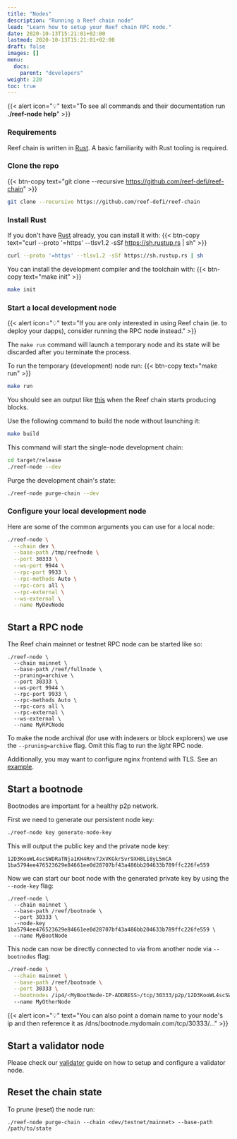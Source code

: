 ```yaml
---
title: "Nodes"
description: "Running a Reef chain node"
lead: "Learn how to setup your Reef chain RPC node."
date: 2020-10-13T15:21:01+02:00
lastmod: 2020-10-13T15:21:01+02:00
draft: false
images: []
menu:
  docs:
    parent: "developers"
weight: 220
toc: true
---
```


{{< alert icon="💡" text="To see all commands and their documentation run <b>./reef-node help</b>" >}}

### Requirements

Reef chain is written in [Rust](https://www.rust-lang.org/). A basic familiarity with Rust tooling is required.


### Clone the repo
{{< btn-copy text="git clone --recursive https://github.com/reef-defi/reef-chain" >}}
```bash
git clone --recursive https://github.com/reef-defi/reef-chain
```

### Install Rust
If you don't have [Rust](https://www.rust-lang.org/tools/install) already, you can install it with:
{{< btn-copy text="curl --proto '=https' --tlsv1.2 -sSf https://sh.rustup.rs | sh" >}}
```bash
curl --proto '=https' --tlsv1.2 -sSf https://sh.rustup.rs | sh
```

You can install the development compiler and the toolchain with:
{{< btn-copy text="make init" >}}
```bash
make init
```

### Start a local development node

{{< alert icon="💡" text="If you are only interested in using Reef chain (ie. to deploy your dapps), consider running the RPC node instead." >}}

The `make run` command will launch a temporary node and its state will be discarded after you terminate the process.

To run the temporary (development) node run:
{{< btn-copy text="make run" >}}
```bash
make run
```

You should see an output like [this](https://i.imgur.com/Dst10UI.png) when the Reef chain starts producing blocks.


Use the following command to build the node without launching it:

```bash
make build
```

This command will start the single-node development chain:

```bash
cd target/release
./reef-node --dev
```

Purge the development chain's state:

```bash
./reef-node purge-chain --dev
```


### Configure your local development node
Here are some of the common arguments you can use for a local node:
```bash
./reef-node \
  --chain dev \
  --base-path /tmp/reefnode \
  --port 30333 \
  --ws-port 9944 \
  --rpc-port 9933 \
  --rpc-methods Auto \
  --rpc-cors all \
  --rpc-external \
  --ws-external \
  --name MyDevNode
```




## Start a RPC node
The Reef chain mainnet or testnet RPC node can be started like so:
```
./reef-node \
  --chain mainnet \
  --base-path /reef/fullnode \
  --pruning=archive \
  --port 30333 \
  --ws-port 9944 \
  --rpc-port 9933 \
  --rpc-methods Auto \
  --rpc-cors all \
  --rpc-external \
  --ws-external \
  --name MyRPCNode
```

To make the node archival (for use with indexers or block explorers) we use the `--pruning=archive` flag. Omit this flag to run the _light_ RPC node.

Additionally, you may want to configure nginx frontend with TLS. See an [example](https://github.com/reef-defi/reef-chain/blob/master/rpc/nginx.conf).


## Start a bootnode

Bootnodes are important for a healthy p2p network.

First we need to generate our persistent node key:
```bash
./reef-node key generate-node-key
```

This will output the public key and the private node key:
```
12D3KooWL4scSWDRaTNja1KH4Rnv7JxVKGkrSvr9XH8Li8yL5mCA
1ba5794ee476523629e84661ee0d28707bf43a486bb204633b789ffc226fe559
```

Now we can start our boot node with the generated private key by using the `--node-key` flag:

```
./reef-node \
  --chain mainnet \
  --base-path /reef/bootnode \
  --port 30333 \
  --node-key 1ba5794ee476523629e84661ee0d28707bf43a486bb204633b789ffc226fe559 \
  --name MyBootNode
```

This node can now be directly connected to via from another node via `--bootnodes` flag:

```bash
./reef-node \
  --chain mainnet \
  --base-path /reef/bootnode \
  --port 30333 \
  --bootnodes /ip4/<MyBootNode-IP-ADDRESS>/tcp/30333/p2p/12D3KooWL4scSWDRaTNja1KH4Rnv7JxVKGkrSvr9XH8Li8yL5mCA
  --name MyOtherNode
```

{{< alert icon="💡" text="You can also point a domain name to your node's ip and then reference it as /dns/bootnode.mydomain.com/tcp/30333/..." >}}

## Start a validator node
Please check our [validator](/docs/governance/validators/) guide on how to setup and configure a
validator node.

## Reset the chain state
To prune (reset) the node run:
```
./reef-node purge-chain --chain <dev/testnet/mainnet> --base-path /path/to/state
```
